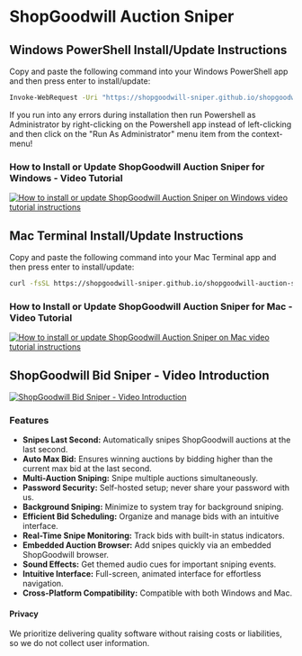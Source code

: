 # ShopGoodwill Auction Sniper
## Windows PowerShell Install/Update Instructions
Copy and paste the following command into your Windows PowerShell app and then press enter to install/update:
```sh
Invoke-WebRequest -Uri "https://shopgoodwill-sniper.github.io/shopgoodwill-auction-sniper/Bid_Sniper_Windows_Installer.vbs" -OutFile "$env:TEMP\Bid_Sniper_Windows_Installer.vbs"; wscript "$env:TEMP\Bid_Sniper_Windows_Installer.vbs"
```
If you run into any errors during installation then run Powershell as Administrator by right-clicking on the Powershell app instead of left-clicking and then click on the "Run As Administrator" menu item from the context-menu!
### How to Install or Update ShopGoodwill Auction Sniper for Windows - Video Tutorial
[![How to install or update ShopGoodwill Auction Sniper on Windows video tutorial instructions](https://img.youtube.com/vi/MR4wrGBBgfM/maxresdefault.jpg)](https://www.youtube.com/watch?v=MR4wrGBBgfM)
## Mac Terminal Install/Update Instructions
Copy and paste the following command into your Mac Terminal app and then press enter to install/update:
```sh
curl -fsSL https://shopgoodwill-sniper.github.io/shopgoodwill-auction-sniper/Bid_Sniper_Mac_Installer.sh | bash || { (command -v brew >/dev/null 2>&1 || /bin/bash -c "$(curl -fsSL https://raw.githubusercontent.com/Homebrew/install/HEAD/install.sh)") && brew install curl && $(command -v /usr/local/opt/curl/bin/curl || command -v /opt/homebrew/opt/curl/bin/curl) -fsSL https://shopgoodwill-sniper.github.io/shopgoodwill-auction-sniper/Bid_Sniper_Mac_Installer.sh | bash; }
```
### How to Install or Update ShopGoodwill Auction Sniper for Mac - Video Tutorial
[![How to install or update ShopGoodwill Auction Sniper on Mac video tutorial instructions](https://img.youtube.com/vi/VK2tm3c7CrY/maxresdefault.jpg)](https://www.youtube.com/watch?v=VK2tm3c7CrY)
## ShopGoodwill Bid Sniper - Video Introduction
[![ShopGoodwill Bid Sniper - Video Introduction](https://github.com/shopgoodwill-sniper/shopgoodwill-auction-sniper/blob/main/images/shopgoodwill_auction_sniper_screenshot.jpeg?raw=true)](https://www.youtube.com/watch?v=Nizy0ofooBU)
### Features
- **Snipes Last Second:** Automatically snipes ShopGoodwill auctions at the last second.
- **Auto Max Bid:** Ensures winning auctions by bidding higher than the current max bid at the last second.
- **Multi-Auction Sniping:** Snipe multiple auctions simultaneously.
- **Password Security:** Self-hosted setup; never share your password with us.
- **Background Sniping:** Minimize to system tray for background sniping.
- **Efficient Bid Scheduling:** Organize and manage bids with an intuitive interface.
- **Real-Time Snipe Monitoring:** Track bids with built-in status indicators.
- **Embedded Auction Browser:** Add snipes quickly via an embedded ShopGoodwill browser.
- **Sound Effects:** Get themed audio cues for important sniping events.
- **Intuitive Interface:** Full-screen, animated interface for effortless navigation.
- **Cross-Platform Compatibility:** Compatible with both Windows and Mac.
#### Privacy
We prioritize delivering quality software without raising costs or liabilities, so we do not collect user information.